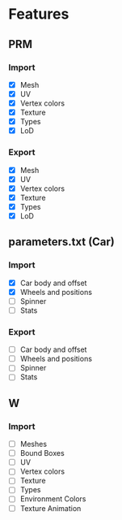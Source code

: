 # Features

## PRM
### Import
- [X] Mesh
- [X] UV
- [X] Vertex colors
- [X] Texture
- [X] Types
- [X] LoD
### Export
- [X] Mesh
- [X] UV
- [X] Vertex colors
- [X] Texture
- [X] Types
- [X] LoD

## parameters.txt (Car)
### Import
- [X] Car body and offset
- [X] Wheels and positions
- [ ] Spinner
- [ ] Stats

### Export
- [ ] Car body and offset
- [ ] Wheels and positions
- [ ] Spinner
- [ ] Stats
## W
### Import
- [ ] Meshes
- [ ] Bound Boxes
- [ ] UV
- [ ] Vertex colors
- [ ] Texture
- [ ] Types
- [ ] Environment Colors
- [ ] Texture Animation
